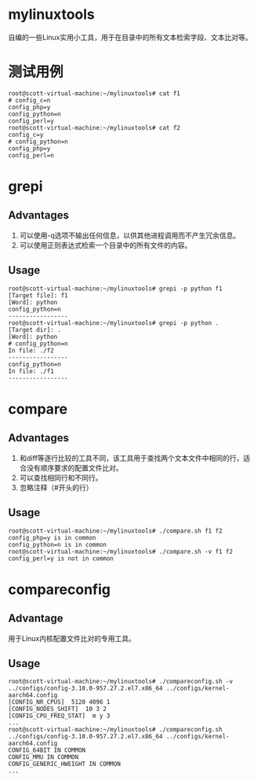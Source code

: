 # mylinuxtools
自编的一些Linux实用小工具，用于在目录中的所有文本检索字段、文本比对等。

# 测试用例
```
root@scott-virtual-machine:~/mylinuxtools# cat f1
# config_c=n
config_php=y
config_python=n
config_perl=y
root@scott-virtual-machine:~/mylinuxtools# cat f2
config_c=y
# config_python=n
config_php=y
config_perl=n
```
# grepi
## Advantages
1. 可以使用-q选项不输出任何信息，以供其他进程调用而不产生冗余信息。
2. 可以使用正则表达式检索一个目录中的所有文件的内容。
## Usage
```
root@scott-virtual-machine:~/mylinuxtools# grepi -p python f1
[Target file]: f1
[Word]: python
config_python=n
-----------------
root@scott-virtual-machine:~/mylinuxtools# grepi -p python .
[Target dir]: .
[Word]: python
# config_python=n
In file: ./f2
-----------------
config_python=n
In file: ./f1
-----------------
```
# compare
## Advantages
1. 和diff等逐行比较的工具不同，该工具用于查找两个文本文件中相同的行，适合没有顺序要求的配置文件比对。
2. 可以查找相同行和不同行。
3. 忽略注释（#开头的行）
## Usage
```
root@scott-virtual-machine:~/mylinuxtools# ./compare.sh f1 f2
config_php=y is in common
config_python=n is in common
root@scott-virtual-machine:~/mylinuxtools# ./compare.sh -v f1 f2
config_perl=y is not in common
```

# compareconfig
## Advantage
用于Linux内核配置文件比对的专用工具。
## Usage
```
root@scott-virtual-machine:~/mylinuxtools# ./compareconfig.sh -v ../configs/config-3.10.0-957.27.2.el7.x86_64 ../configs/kernel-aarch64.config 
[CONFIG_NR_CPUS]  5120 4096 1
[CONFIG_NODES_SHIFT]  10 3 2
[CONFIG_CPU_FREQ_STAT]  m y 3
...
root@scott-virtual-machine:~/mylinuxtools# ./compareconfig.sh ../configs/config-3.10.0-957.27.2.el7.x86_64 ../configs/kernel-aarch64.config 
CONFIG_64BIT IN COMMON
CONFIG_MMU IN COMMON
CONFIG_GENERIC_HWEIGHT IN COMMON
...
```





